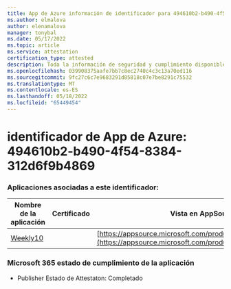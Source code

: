 ```yaml
---
title: App de Azure información de identificador para 494610b2-b490-4f54-8384-312d6f9b4869
ms.author: elmalova
author: elenamalova
manager: tonybal
ms.date: 05/17/2022
ms.topic: article
ms.service: attestation
certification_type: attested
description: Toda la información de seguridad y cumplimiento disponible para 494610b2-b490-4f54-8384-312d6f9b4869.
ms.openlocfilehash: 039908375aafe7bb7c8ec2740c4c3c13a70ed116
ms.sourcegitcommit: 9fc27c6c7e9683291d85818c07e7be8291c75532
ms.translationtype: MT
ms.contentlocale: es-ES
ms.lasthandoff: 05/18/2022
ms.locfileid: "65449454"
---
```

# <a name="azure-app-id-494610b2-b490-4f54-8384-312d6f9b4869"></a>identificador de App de Azure: 494610b2-b490-4f54-8384-312d6f9b4869


### <a name="apps-associated-with-this-id"></a>Aplicaciones asociadas a este identificador:
| **Nombre de la aplicación** | **Certificado** | **Vista en AppSource** |
|--------------|---------------|-----------------------|
| [Weekly10](../forward/WA200001441.md) |  | [https://appsource.microsoft.com/product/office/WA200001441](https://appsource.microsoft.com/product/office/WA200001441) |

### <a name="microsoft-365-app-compliance-status"></a>Microsoft 365 estado de cumplimiento de la aplicación
- Publisher Estado de Attestaton: Completado
